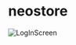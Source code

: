 # neostore

![LogInScreen](https://user-images.githubusercontent.com/56574011/174266001-c700f2c0-cd83-4dd8-8232-65aec7403581.png)
